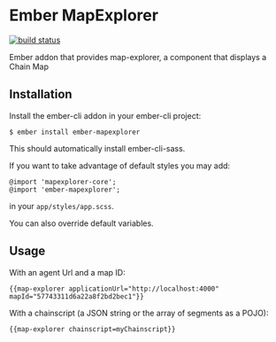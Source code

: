# Ember MapExplorer

[![build status](https://travis-ci.org/stratumn/ember-mapexplorer.svg?branch=master)](https://travis-ci.org/stratumn/ember-mapexplorer?branch=master)

Ember addon that provides map-explorer, a component that displays a Chain Map

## Installation

Install the ember-cli addon in your ember-cli project:

```
$ ember install ember-mapexplorer
```

This should automatically install ember-cli-sass.

If you want to take advantage of default styles you may add:

```
@import 'mapexplorer-core';
@import 'ember-mapexplorer';
```

in your `app/styles/app.scss`.

You can also override default variables.
 
## Usage

With an agent Url and a map ID:
```
{{map-explorer applicationUrl="http://localhost:4000" mapId="57743311d6a22a8f2bd2bec1"}}
```

With a chainscript (a JSON string or the array of segments as a POJO):
```
{{map-explorer chainscript=myChainscript}}
```
 
